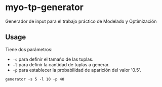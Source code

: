 # myo-tp-generator
Generador de input para el trabajo práctico de Modelado y Optimización


## Usage

Tiene dos parámetros: 

 - `-s` para definir el tamaño de las tuplas.
 - `-l` para definir la cantidad de tuplas a generar.
 - `-p` para establecer la probabilidad de aparición del valor '0.5'.

`generator -s 5 -l 10 -p 40`
